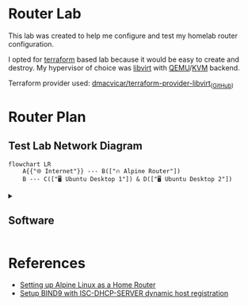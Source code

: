 # Router Lab
This lab was created to help me configure and test my homelab router configuration.

I opted for [terraform](https://terraform.io/) based lab because it would be easy to create and destroy. My hypervisor of choice was [libvirt](https://libvirt.org) with [QEMU](https://www.qemu.org)/[KVM](https://linux-kvm.org) backend. 

Terraform provider used: [dmacvicar/terraform-provider-libvirt](https://registry.terraform.io/providers/dmacvicar/libvirt/latest/docs)<sub>([GitHub](https://github.com/dmacvicar/terraform-provider-libvirt))</sub>

# Router Plan
## Test Lab Network Diagram
```mermaid
flowchart LR
    A{{"🌐 Internet"}} --- B(["🔥 Alpine Router"])
    B --- C(["🖥️ Ubuntu Desktop 1"]) & D(["🖥️ Ubuntu Desktop 2"])
```

<details>
<summary><h2> Software</h2></summary>

### Operating System: [Alpine Linux](https://alpinelinux.org)
due to minimalistic nature and ability to be ran from ram ([Diskless Mode](https://wiki.alpinelinux.org/wiki/InstallationDiskless_Mode)) ([lbu](https://wiki.alpinelinux.org/wiki/Lbu))

### DHCP: [ISC DHCP](https://www.isc.org/dhcp/)
it's battle tested and most well known while being fairly minimal (to the point that some distributions package it as just `dhcp` package).

### DNS: [BIND 9](https://www.isc.org/bind/)
another ISC product, while the same reasoning as above applies it's also the only mainstream DNS solution that supports DNSSEC, recursive DHCP lookup and dynamic DHCP host registration ([RFC 2136](https://www.rfc-editor.org/rfc/rfc2136))

### Certificate Authority: [step ca](https://smallstep.com/docs/step-ca)
provides ssh and X.509 certificate management with ACME protocol support.

### Firewall: [nftables](https://www.nftables.org/)<sub>([wiki](https://wiki.nftables.org/))</sub>
minimal Linux firewall, modern replacement for iptables.

### VPN: [Tailscale](https://tailscale.com/)
Allows for seamless connection with other servers (cloud or remote), will allow usage of common DNS on all nodes no matter of the locationta
</details>



# References
- [Setting up Alpine Linux as a Home Router](https://riedstra.dev/2022/02/alpine-linux-home-router)
- [Setup BIND9 with ISC-DHCP-SERVER dynamic host registration](https://talk-about-it.ca/setup-bind9-with-isc-dhcp-server-dynamic-host-registration/)
